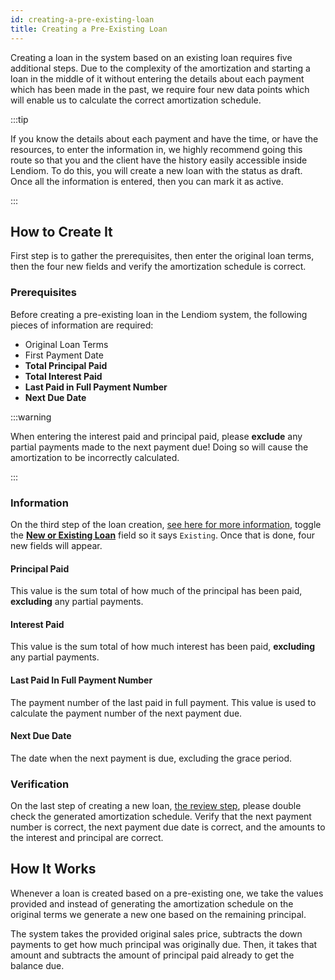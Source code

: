 ```yaml
---
id: creating-a-pre-existing-loan
title: Creating a Pre-Existing Loan
---
```


Creating a loan in the system based on an existing loan requires five additional steps. Due to the complexity of the amortization and starting a loan in the middle of it without entering the details about each payment which has been made in the past, we require four new data points which will enable us to calculate the correct amortization schedule.

:::tip

If you know the details about each payment and have the time, or have the resources, to enter the information in, we highly recommend going this route so that you and the client have the history easily accessible inside Lendiom. To do this, you will create a new loan with the status as draft. Once all the information is entered, then you can mark it as active.

:::

## How to Create It
First step is to gather the prerequisites, then enter the original loan terms, then the four new fields and verify the amortization schedule is correct.

### Prerequisites
Before creating a pre-existing loan in the Lendiom system, the following pieces of information are required:

* Original Loan Terms
* First Payment Date
* **Total Principal Paid**
* **Total Interest Paid**
* **Last Paid in Full Payment Number**
* **Next Due Date**

:::warning

When entering the interest paid and principal paid, please **exclude** any partial payments made to the next payment due! Doing so will cause the amortization to be incorrectly calculated.

:::

### Information
On the third step of the loan creation, [see here for more information](./creating-a-loan#step3), toggle the **[New or Existing Loan](./creating-a-loan#step3-new-or-existing)** field so it says `Existing`. Once that is done, four new fields will appear.

#### Principal Paid
This value is the sum total of how much of the principal has been paid, **excluding** any partial payments.

#### Interest Paid
This value is the sum total of how much interest has been paid, **excluding** any partial payments.

#### Last Paid In Full Payment Number
The payment number of the last paid in full payment. This value is used to calculate the payment number of the next payment due.

#### Next Due Date
The date when the next payment is due, excluding the grace period.

### Verification
On the last step of creating a new loan, [the review step](./creating-a-loan#step5), please double check the generated amortization schedule. Verify that the next payment number is correct, the next payment due date is correct, and the amounts to the interest and principal are correct.

## How It Works
Whenever a loan is created based on a pre-existing one, we take the values provided and instead of generating the amortization schedule on the original terms we generate a new one based on the remaining principal.

The system takes the provided original sales price, subtracts the down payments to get how much principal was originally due. Then, it takes that amount and subtracts the amount of principal paid already to get the balance due.
